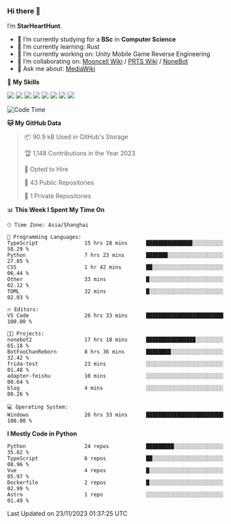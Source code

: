 ### Hi there 👋

I’m **StarHeartHunt**.

- 🏫 I’m currently studying for a **BSc** in **Computer Science**
- 🌱 I’m currently learning: Rust
- 🔭 I’m currently working on: Unity Mobile Game Reverse Engineering
- 👯 I’m collaborating on: [Mooncell Wiki](https://fgo.wiki/) / [PRTS Wiki](http://prts.wiki/) / [NoneBot](https://github.com/nonebot)
- 💬 Ask me about: [MediaWiki](https://www.mediawiki.org)

🌟 **My Skills**

![](https://img.shields.io/badge/-Python-3e74a2?style=flat-square&logo=Python&logoColor=fff)
![](https://img.shields.io/badge/-Node.js-339933?style=flat-square&logo=node.js&logoColor=fff)
![](https://img.shields.io/badge/-Vue-4fc08d?style=flat-square&logo=vue.js&logoColor=fff)
![](https://img.shields.io/badge/-React-2d98ce?style=flat-square&logo=React&logoColor=fff)
![](https://img.shields.io/badge/-TypeScript-3178C6?style=flat-square&logo=TypeScript&logoColor=fff)
![](https://img.shields.io/badge/-Docker-2496ED?style=flat-square&logo=Docker&logoColor=fff)
![](https://img.shields.io/badge/-Linux-000000?style=flat-square&logo=Linux&logoColor=fff)
![](https://img.shields.io/badge/-Dotnet-512bd4?style=flat-square&logo=.net&logoColor=fff)

<!--START_SECTION:waka-->
![Code Time](http://img.shields.io/badge/Code%20Time-761%20hrs%2029%20mins-blue)

**🐱 My GitHub Data** 

> 📦 90.9 kB Used in GitHub's Storage 
 > 
> 🏆 1,148 Contributions in the Year 2023
 > 
> 💼 Opted to Hire
 > 
> 📜 43 Public Repositories 
 > 
> 🔑 1 Private Repositories 
 > 
📊 **This Week I Spent My Time On** 

```text
🕑︎ Time Zone: Asia/Shanghai

💬 Programming Languages: 
TypeScript               15 hrs 28 mins      ███████████████░░░░░░░░░░   58.29 % 
Python                   7 hrs 23 mins       ███████░░░░░░░░░░░░░░░░░░   27.85 % 
CSS                      1 hr 42 mins        ██░░░░░░░░░░░░░░░░░░░░░░░   06.44 % 
Other                    33 mins             █░░░░░░░░░░░░░░░░░░░░░░░░   02.12 % 
TOML                     32 mins             █░░░░░░░░░░░░░░░░░░░░░░░░   02.03 % 

🔥 Editors: 
VS Code                  26 hrs 33 mins      █████████████████████████   100.00 % 

🐱‍💻 Projects: 
nonebot2                 17 hrs 18 mins      ████████████████░░░░░░░░░   65.18 % 
BotFooChanReborn         8 hrs 36 mins       ████████░░░░░░░░░░░░░░░░░   32.42 % 
frida-test               23 mins             ░░░░░░░░░░░░░░░░░░░░░░░░░   01.48 % 
adapter-feishu           10 mins             ░░░░░░░░░░░░░░░░░░░░░░░░░   00.64 % 
blog                     4 mins              ░░░░░░░░░░░░░░░░░░░░░░░░░   00.26 % 

💻 Operating System: 
Windows                  26 hrs 33 mins      █████████████████████████   100.00 % 
```

**I Mostly Code in Python** 

```text
Python                   24 repos            █████████░░░░░░░░░░░░░░░░   35.82 % 
TypeScript               6 repos             ██░░░░░░░░░░░░░░░░░░░░░░░   08.96 % 
Vue                      4 repos             █░░░░░░░░░░░░░░░░░░░░░░░░   05.97 % 
Dockerfile               2 repos             █░░░░░░░░░░░░░░░░░░░░░░░░   02.99 % 
Astro                    1 repo              ░░░░░░░░░░░░░░░░░░░░░░░░░   01.49 % 
```




 Last Updated on 23/11/2023 01:37:25 UTC
<!--END_SECTION:waka-->
